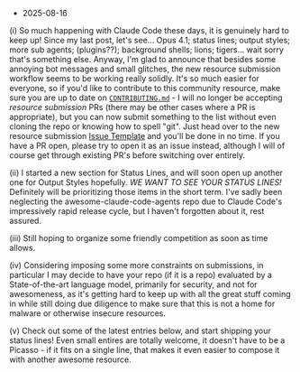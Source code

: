 - 2025-08-16  

(i) So much happening with Claude Code these days, it is genuinely hard to keep up! Since my last post, let's see... Opus 4.1; status lines; output styles; more sub agents; (plugins??); background shells; lions; tigers... wait sorry that's something else. Anyway, I'm glad to announce that besides some annoying bot messages and small glitches, the new resource submission workflow seems to be working really solidly. It's so much easier for everyone, so if you'd like to contribute to this community resource, make sure you are up to date on [`CONTRIBUTING.md`](../CONTRIBUTING.md) - I will no longer be accepting _resource submission_ PRs (there may be other cases where a PR is appropriate), but you can now submit something to the list without even cloning the repo or knowing how to spell "git". Just head over to the new resource submission [Issue Template](https://github.com/hesreallyhim/awesome-claude-code/issues/new?template=submit-resource.yml) and you'll be done in no time. If you have a PR open, please try to open it as an issue instead, although I will of course get through existing PR's before switching over entirely.

(ii) I started a new section for Status Lines, and will soon open up another one for Output Styles hopefully. *WE WANT TO SEE YOUR STATUS LINES!* Definitely will be prioritizing those items in the short term. I've sadly been neglecting the awesome-claude-code-agents repo due to Claude Code's impressively rapid release cycle, but I haven't forgotten about it, rest assured.

(iii) Still hoping to organize some friendly competition as soon as time allows.

(iv) Considering imposing some more constraints on submissions, in particular I may decide to have your repo (if it is a repo) evaluated by a State-of-the-art language model, primarily for security, and not for awesomeness, as it's getting hard to keep up with all the great stuff coming in while still doing due diligence to make sure that this is not a home for malware or otherwise insecure resources.

(v) Check out some of the latest entries below, and start shipping your status lines! Even small entires are totally welcome, it doesn't have to be a Picasso - if it fits on a single line, that makes it even easier to compose it with another awesome resource.
